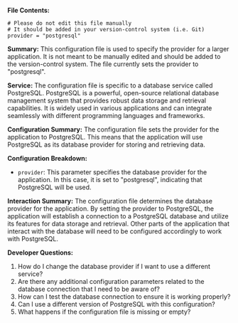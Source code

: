 **File Contents:**

```
# Please do not edit this file manually
# It should be added in your version-control system (i.e. Git)
provider = "postgresql"
```

**Summary:**
This configuration file is used to specify the provider for a larger application. It is not meant to be manually edited and should be added to the version-control system. The file currently sets the provider to "postgresql".

**Service:**
The configuration file is specific to a database service called PostgreSQL. PostgreSQL is a powerful, open-source relational database management system that provides robust data storage and retrieval capabilities. It is widely used in various applications and can integrate seamlessly with different programming languages and frameworks.

**Configuration Summary:**
The configuration file sets the provider for the application to PostgreSQL. This means that the application will use PostgreSQL as its database provider for storing and retrieving data.

**Configuration Breakdown:**
- `provider`: This parameter specifies the database provider for the application. In this case, it is set to "postgresql", indicating that PostgreSQL will be used.

**Interaction Summary:**
The configuration file determines the database provider for the application. By setting the provider to PostgreSQL, the application will establish a connection to a PostgreSQL database and utilize its features for data storage and retrieval. Other parts of the application that interact with the database will need to be configured accordingly to work with PostgreSQL.

**Developer Questions:**
1. How do I change the database provider if I want to use a different service?
2. Are there any additional configuration parameters related to the database connection that I need to be aware of?
3. How can I test the database connection to ensure it is working properly?
4. Can I use a different version of PostgreSQL with this configuration?
5. What happens if the configuration file is missing or empty?
